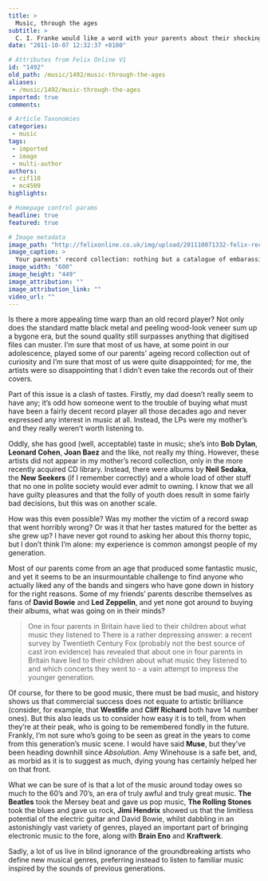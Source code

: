 ```yaml
---
title: >
  Music, through the ages
subtitle: >
  C. I. Franke would like a word with your parents about their shockingly bad taste in music
date: "2011-10-07 12:32:37 +0100"

# Attributes from Felix Online V1
id: "1492"
old_path: /music/1492/music-through-the-ages
aliases:
 - /music/1492/music-through-the-ages
imported: true
comments:

# Article Taxonomies
categories:
 - music
tags:
 - imported
 - image
 - multi-author
authors:
 - cif110
 - mc4509
highlights:

# Homepage control params
headline: true
featured: true

# Image metadata
image_path: "http://felixonline.co.uk/img/upload/201110071332-felix-recordcollection.jpg"
image_caption: >
  Your parents' record collection: nothing but a catalogue of embarassing purchases
image_width: "600"
image_height: "449"
image_attribution: ""
image_attribution_link: ""
video_url: ""
---
```


Is there a more appealing time warp than an old record player? Not only does the standard matte black metal and peeling wood-look veneer sum up a bygone era, but the sound quality still surpasses anything that digitised files can muster. I’m sure that most of us have, at some point in our adolescence, played some of our parents' ageing record collection out of curiosity and I’m sure that most of us were quite disappointed; for me, the artists were so disappointing that I didn’t even take the records out of their covers.

Part of this issue is a clash of tastes. Firstly, my dad doesn’t really seem to have any; it’s odd how someone went to the trouble of buying what must have been a fairly decent record player all those decades ago and never expressed any interest in music at all. Instead, the LPs were my mother’s and they really weren’t worth listening to.

Oddly, she has good (well, acceptable) taste in music; she’s into __Bob Dylan__, __Leonard Cohen__, __Joan Baez__ and the like, not really my thing. However, these artists did not appear in my mother’s record collection, only in the more recently acquired CD library. Instead, there were albums by __Neil Sedaka__, the __New Seekers__ (if I remember correctly) and a whole load of other stuff that no one in polite society would ever admit to owning. I know that we all have guilty pleasures and that the folly of youth does result in some fairly bad decisions, but this was on another scale.

How was this even possible? Was my mother the victim of a record swap that went horribly wrong? Or was it that her tastes matured for the better as she grew up? I have never got round to asking her about this thorny topic, but I don’t think I’m alone: my experience is common amongst people of my generation.

Most of our parents come from an age that produced some fantastic music, and yet it seems to be an insurmountable challenge to find anyone who actually liked any of the bands and singers who have gone down in history for the right reasons. Some of my friends’ parents describe themselves as fans of __David Bowie__ and __Led Zeppelin__, and yet none got around to buying their albums, what was going on in their minds?
> One in four parents in Britain have lied to their children about what music they listened to
There is a rather depressing answer: a recent survey by Twentieth Century Fox (probably not the best source of cast iron evidence) has revealed that about one in four parents in Britain have lied to their children about what music they listened to and which concerts they went to - a vain attempt to impress the younger generation.

Of course, for there to be good music, there must be bad music, and history shows us that commercial success does not equate to artistic brilliance (consider, for example, that __Westlife__ and __Cliff Richard__ both have 14 number ones). But this also leads us to consider how easy it is to tell, from when they’re at their peak, who is going to be remembered fondly in the future. Frankly, I’m not sure who’s going to be seen as great in the years to come from this generation’s music scene. I would have said __Muse__, but they’ve been heading downhill since _Absolution_. Amy Winehouse is a safe bet, and, as morbid as it is to suggest as much, dying young has certainly helped her on that front.

What we can be sure of is that a lot of the music around today owes so much to the 60’s and 70’s, an era of truly awful and truly great music. __The Beatles__ took the Mersey beat and gave us pop music, __The Rolling Stones__ took the blues and gave us rock, __Jimi Hendrix__ showed us that the limitless potential of the electric guitar and David Bowie, whilst dabbling in an astonishingly vast variety of genres, played an important part of bringing electronic music to the fore, along with __Brain Eno__ and __Kraftwerk__.

Sadly, a lot of us live in blind ignorance of the groundbreaking artists who define new musical genres, preferring instead to listen to familiar music inspired by the sounds of previous generations.
